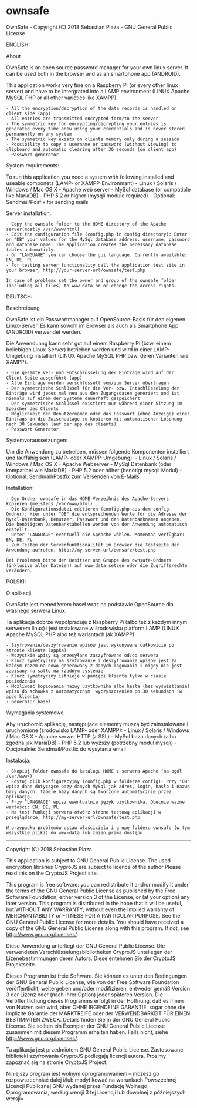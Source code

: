 # ownsafe
OwnSafe - Copyright (C) 2018 Sebastian Plaza - GNU General Public License

ENGLISH:

  About

  OwnSafe is an open source password manager for your own linux server. It can be used both in the browser and as an smartphone app (ANDROID).

  This application works very fine on a Raspberry Pi (or every other linux server) and have to be intergrated into a LAMP environment (LINUX Apache MySQL PHP or all other varieties like XAMPP).

    - All the encryption/decryption of the data records is handled on client side (app)
    - All entries are transmitted encrypted form/to the server
    - The symmetric key for encrypting/decrypting your entries is generated every time anew using your credentials and is never stored permanently on any system
    - The symmetric key exists on clients memory only during a session 
    - Possibility to copy a username or password (without viewing) to clipboard and automatic clearing after 30 seconds (on client app)
    - Password generator


   System requirements:

   To run this application you need a system with following installed and useable componets (LAMP- or XAMPP-Environmant)
    - Linux / Solaris / Windows / Mac OS X
    - Apache web server
    - MySql database (or compatible like MariaDB)
    - PHP 5.2 or higher (mysqli module required)
    - Optional: Sendmail/Posfix for sending mails


   Server installation:

    - Copy the ownsafe folder to the HOME-directory of the Apache server(mostly /var/www/html)
    - Edit the configuration file (config.php in config directory): Enter on "DB" your values for the MySql database address, username, password and database name. The application creates the necessary database tables automaticly.
    - On "LANGUAGE" you can choose the gui language. Currently available: EN, DE, PL
    - For testing server functionality call the application test site in your browser, http://your-server-url/ownsafe/test.php

    In case of problems set the owner and group of the ownsafe folder (including all files) to www-data or or change the access rights.


DEUTSCH:

  Beschreibung

  OwnSafe ist ein Passwortmanager auf OpenSource-Basis für den eigenen Linux-Server. Es kann sowohl im Browser als auch als Smartphone App (ANDROID) verwendet werden.

  Die Anwendunng kann sehr gut auf einem Raspberry Pi (bzw. einem beliebigen Linux-Server) betrieben werden und wird in einer LAMP-Umgebung installiert (LINUX Apache MySQL PHP bzw. deren Varianten wie XAMPP).

    - Die gesamte Ver- und Entschlüsselung der Einträge wird auf der Client-Seite ausgeführt (app)
    - Alle Einträge werden verschlüsselt vom/zum Server übertragen
    - Der symmetrische Schlüssel für die Ver- bzw. Entschlüsselung der Einträge wird jedes mal neu aus den Zugangsdaten generiert und ist niemals auf einem der Systeme dauerhaft gespeichert
    - Der symmetrische Schlüssel existiert nur während einer Sitzung im Speicher des Clients 
    - Möglichkeit den Benutzernamen oder das Passwort (ohne Anzeige) eines Eintrags in die Zwischablage zu kopieren mit automatischer Löschung nach 30 Sekunden (auf der app des clients)
    - Passwort Generator

   Systemvoraussetzungen:

   Um die Anwendung zu betreiben, müssen folgende Komponenten installiert und lauffähig sein (LAMP- oder XAMPP-Umgebung):
    - Linux / Solaris / Windows / Mac OS X
    - Apache Webserver
    - MySql Datenbank (oder kompatibel wie MariaDB)
    - PHP 5.2 oder höher (benötigt mysqli Modul)
    - Optional: Sendmail/Postfix zum Versenden von E-Mails


   Installation:

    - Den Ordner ownsafe in das HOME-Verzeihnis des Apache-Servers kopieren (meistens /var/www/html)
    - Die Konfigurationsdatei editieren (config.php aus dem config-Ordner): Hier unter "DB" die entsprechenden Werte für die Adresse der Mysql-Datenbank, Benutzer, Passwort und den Datenbanknamen angeben. Die benötigten Datenbanktabellen werden von der Anwendung automatisch erstellt.
    - Unter "LANGUAGE" eventuell die Sprache wählen. Momentan verfügbar: EN, DE, PL
    - Zum Testen der Serverfunktionalität im Browser die Testseite der Anwendung aufrufen, http://my-server-url/ownsafe/test.php

    Bei Problemen bitte den Besitzer und Gruppe des ownsafe-Ordners (inklusive aller Dateien) auf www-data setzen oder die Zugriffsrechte verändern.



POLSKI:

  O aplikacji

  OwnSafe jest menedżerem haseł wraz na podstawie OpenSource dla własnego serwera Linux.

  Ta aplikacja dobrze współpracuje z Raspberry Pi (albo też z każdym innym serwerem linux) i jest instalowane w środowisku platform LAMP (LINUX Apache MySQL PHP albo też wariantach jak XAMPP).

    - Szyfrowanie/deszyfrowanie wpisów jest wykonywane całkowicie po stronie klienta (appka)
    - Wszystkie wpisy są przesyłane zaszyfrowane od/do serwera
    - Klucz symetryczny na szyfrowanie i deszyfrowanie wpisów jest za każdym razem na nowo generowany z danych logowania i nigdy nie jest zapisany na satło na rzadnym systemie
    - Klucz symetryczny istnieje w pamięci klienta tylko w czasie posiedzenia
    - Możliwosć kopiowania nazwy użytkownika albo hasła (bez wyświetlania) wpisu do schowka z automatycznym  wyczyszczeniem po 30 sekundach (w apce klienta)
    - Generator haseł


  Wymagania systemowe

  Aby uruchomić aplikację, następujące elementy muszą być zainstalowane i uruchomione (środowisko LAMP- oder XAMPP):
    - Linux / Solaris / Windows / Mac OS X
    - Apache serwer HTTP (z SSL)
    - MySql baza danych (albo zgodna jak MariaDB)
    - PHP 5.2 lub wyższy (potrzebny moduł mysqli)
    - Opcjonalnie: Sendmail/Postfix do wysyłania email


  Instalacja:

    - Skopiuj folder ownsafe do katalogu HOME z serwera Apache (na ogół /var/www/)
    - Edytuj plik konfiguracyjny (config.php w folderze config): Przy "DB" wpisz dane dotyczące bazy danych MySql jak adres, login, hasło i nazwa bazy danych. Tabele bazy danych są tworzone automatycznie przez aplikację.
    - Przy "LANGUAGE" wpisz ewentualnie język użytkownika. Obecnie ważne wartości: EN, DE, PL
    - Na test funkcji serwera otwórz strone testową aplikacji w przeglądarce, http://my-server-url/ownsafe/test.php

    W przypadku problemów ustaw właściciela i grupę folderu ownsafe (w tym wszystkie pliki) do www-data lub zmien prawa dostępu.



-----------------------------------

Copyright (C) 2018 Sebastian Plaza


This application is subject to GNU General Public License.
The used encryption libraries CryproJS are subject to licence of the author Please read this on the CryptoJS Project site.

This program is free software: you can redistribute it and/or modify it under the terms of the GNU General Public License as published by the Free Software Foundation, either version 3 of the License, or (at your option) any later version.
This program is distributed in the hope that it will be useful, but WITHOUT ANY WARRANTY; without even the implied warranty of MERCHANTABILITY or FITNESS FOR A PARTICULAR PURPOSE. See the GNU General Public License for more details.
You should have received a copy of the GNU General Public License along with this program. If not, see http://www.gnu.org/licenses/.


Diese Anwendung unterliegt der GNU General Public License.
Die verwendeten Verschlüsselungsbibliotheken CryproJS unteliegen der Lizenebestimmungen deren Autors. Diese entehmen Sie der CryptoJS Projektseite.

Dieses Programm ist freie Software. Sie können es unter den Bedingungen der GNU General Public License, wie von der Free Software Foundation veröffentlicht, weitergeben und/oder modifizieren, entweder gemäß Version 3 der Lizenz oder (nach Ihrer Option) jeder späteren Version.
Die Veröffentlichung dieses Programms erfolgt in der Hoffnung, daß es Ihnen von Nutzen sein wird, aber OHNE IRGENDEINE GARANTIE, sogar ohne die implizite Garantie der MARKTREIFE oder der VERWENDBARKEIT FÜR EINEN BESTIMMTEN ZWECK. Details finden Sie in der GNU General Public License.
Sie sollten ein Exemplar der GNU General Public License zusammen mit diesem Programm erhalten haben. Falls nicht, siehe http://www.gnu.org/licenses/.


Ta aplikacja jest przedmiotem GNU General Public License.
Zastosowane biblioteki szyfrowania CryproJS podlegają licencji autora. Prosimy zapoznać się na stronie CryptoJS Project.

Niniejszy program jest wolnym oprogramowaniem – możesz go rozpowszechniać dalej i/lub modyfikować na warunkach Powszechnej Licencji Publicznej GNU wydanej przez Fundację Wolnego Oprogramowania, według wersji 3 tej Licencji lub dowolnej z późniejszych wersji=
